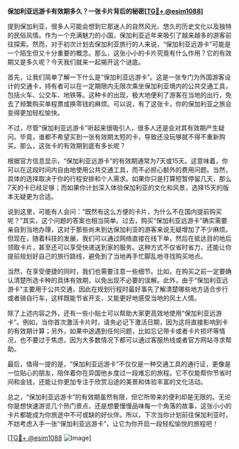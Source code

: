 **保加利亚远游卡有效期多久？一张卡片背后的秘密[[TG💪+ @esim1088](https://t.me/s/esim1088)]**

提到保加利亚，很多人可能会想到它那迷人的自然风光、悠久的历史文化以及独特的民俗风情。作为一个充满魅力的小国，保加利亚近年来吸引了越来越多的游客前往探索。然而，对于初次计划去保加利亚旅行的人来说，“保加利亚远游卡”可能是一个陌生但又十分重要的概念。那么，这张小小的卡片究竟有什么作用？它的有效期又是多久呢？今天我们就来一起揭开这个谜底。

首先，让我们简单了解一下什么是“保加利亚远游卡”。这是一张专门为外国游客设计的交通卡，持有者可以在一定期限内无限次乘坐保加利亚境内的公共交通工具，包括火车、公交车、地铁等。这种卡的出现，极大地便利了游客在当地的出行，免去了频繁购买单程票或换零钱的麻烦。可以说，有了这张卡，你的保加利亚之旅会变得更加轻松愉快。

不过，尽管“保加利亚远游卡”听起来很吸引人，很多人还是会对其有效期产生疑问。毕竟，谁都不希望买到一张有效期太短的卡，导致还没玩够就不得不重新购买。那么，这张卡的有效期到底有多长呢？

根据官方信息显示，“保加利亚远游卡”的有效期通常为7天或15天。这意味着，你可以在这段时间内自由地使用公共交通工具，而不必担心额外的费用问题。当然，具体的选择取决于你的行程安排和个人需求。如果你只是打算短暂停留几天，那么7天的卡已经足够；而如果你计划深入体验保加利亚的文化和风景，选择15天的版本无疑更为合适。

说到这里，可能有人会问：“既然有这么方便的卡片，为什么不在国内提前购买呢？”其实，这个问题的答案也相当简单。过去，购买“保加利亚远游卡”确实需要亲自到当地办理，这对于那些尚未到达保加利亚的游客来说无疑增加了不少麻烦。但现在，随着科技的发展，我们可以通过网络直接在线下单，然后在抵达目的地后领取卡片，甚至还可以享受快递送到家的服务。这种方式不仅省时省力，还能让你提前规划好自己的旅行路线，避免到了当地再手忙脚乱地寻找购买地点。

当然，在享受便捷的同时，我们也需要注意一些细节。比如，在购买之前一定要确认清楚所选卡种的具体有效期，以免出现不必要的误解。此外，由于“保加利亚远游卡”主要用于公共交通，因此在规划行程时最好事先了解清楚哪些地方适合步行或者骑自行车，这样既能节省开支，又能更好地感受当地的风土人情。

除了上述内容之外，还有一些小贴士可以帮助大家更高效地使用“保加利亚远游卡”。例如，当你首次激活卡片时，请务必记下激活日期，因为这将直接影响到卡的有效期计算；另外，如果中途遇到任何问题，比如忘记带卡或者卡片损坏等情况，也不要过于焦虑，因为大多数情况下都可以通过客服热线或者官方网站寻求帮助。

最后，值得一提的是，“保加利亚远游卡”不仅仅是一种交通工具的通行证，更像是一位贴心的朋友，陪伴着你在异国他乡度过一段难忘的旅程。它不仅能帮你节省时间和金钱，还能让你更加专注于欣赏沿途的美景和体验丰富的文化活动。

总之，“保加利亚远游卡”的有效期虽然有限，但它所带来的便利却是无限的。无论你是想快速游览几个热门景点，还是想要慢慢品味每一个角落的故事，这张小小的卡片都能成为你旅途中不可或缺的好伙伴。所以，下次当你计划前往保加利亚时，不妨考虑入手一张“保加利亚远游卡”，让它为你开启一段轻松愉悦的旅程吧！

[[TG💪+ @esim1088](https://t.me/s/esim1088) ![Image](https://i.postimg.cc/4NQfJmqS/Snipaste-2025-05-13-00-14-12.png)]
